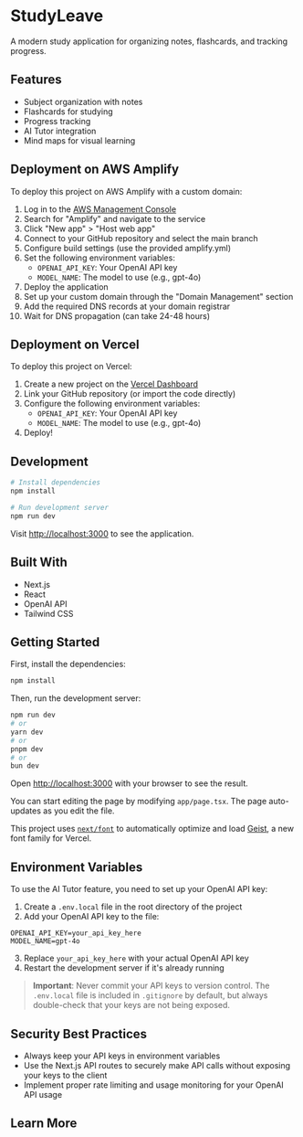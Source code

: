 # StudyLeave

A modern study application for organizing notes, flashcards, and tracking progress.

## Features

- Subject organization with notes
- Flashcards for studying
- Progress tracking
- AI Tutor integration
- Mind maps for visual learning

## Deployment on AWS Amplify

To deploy this project on AWS Amplify with a custom domain:

1. Log in to the [AWS Management Console](https://aws.amazon.com/console/)
2. Search for "Amplify" and navigate to the service
3. Click "New app" > "Host web app"
4. Connect to your GitHub repository and select the main branch
5. Configure build settings (use the provided amplify.yml)
6. Set the following environment variables:
   - `OPENAI_API_KEY`: Your OpenAI API key
   - `MODEL_NAME`: The model to use (e.g., gpt-4o)
7. Deploy the application
8. Set up your custom domain through the "Domain Management" section
9. Add the required DNS records at your domain registrar
10. Wait for DNS propagation (can take 24-48 hours)

## Deployment on Vercel

To deploy this project on Vercel:

1. Create a new project on the [Vercel Dashboard](https://vercel.com/new)
2. Link your GitHub repository (or import the code directly)
3. Configure the following environment variables:
   - `OPENAI_API_KEY`: Your OpenAI API key
   - `MODEL_NAME`: The model to use (e.g., gpt-4o)
4. Deploy!

## Development

```bash
# Install dependencies
npm install

# Run development server
npm run dev
```

Visit [http://localhost:3000](http://localhost:3000) to see the application.

## Built With

- Next.js
- React
- OpenAI API
- Tailwind CSS

## Getting Started

First, install the dependencies:

```bash
npm install
```

Then, run the development server:

```bash
npm run dev
# or
yarn dev
# or
pnpm dev
# or
bun dev
```

Open [http://localhost:3000](http://localhost:3000) with your browser to see the result.

You can start editing the page by modifying `app/page.tsx`. The page auto-updates as you edit the file.

This project uses [`next/font`](https://nextjs.org/docs/app/building-your-application/optimizing/fonts) to automatically optimize and load [Geist](https://vercel.com/font), a new font family for Vercel.

## Environment Variables

To use the AI Tutor feature, you need to set up your OpenAI API key:

1. Create a `.env.local` file in the root directory of the project
2. Add your OpenAI API key to the file:

```
OPENAI_API_KEY=your_api_key_here
MODEL_NAME=gpt-4o
```

3. Replace `your_api_key_here` with your actual OpenAI API key
4. Restart the development server if it's already running

> **Important**: Never commit your API keys to version control. The `.env.local` file is included in `.gitignore` by default, but always double-check that your keys are not being exposed.

## Security Best Practices

- Always keep your API keys in environment variables
- Use the Next.js API routes to securely make API calls without exposing your keys to the client
- Implement proper rate limiting and usage monitoring for your OpenAI API usage

## Learn More
